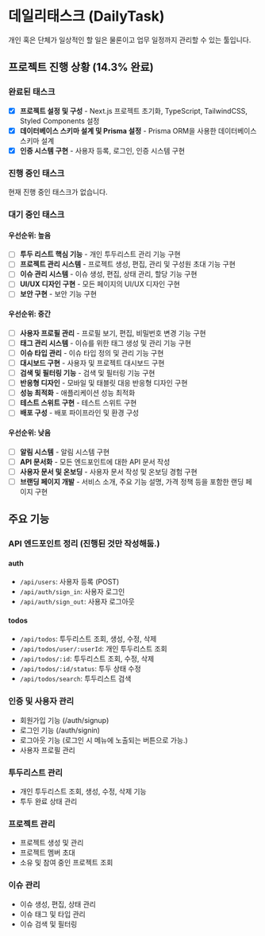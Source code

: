 # 데일리태스크 (DailyTask)

개인 혹은 단체가 일상적인 할 일은 물론이고 업무 일정까지 관리할 수 있는 툴입니다.

## 프로젝트 진행 상황 (14.3% 완료)

### 완료된 태스크

- [x] **프로젝트 설정 및 구성** - Next.js 프로젝트 초기화, TypeScript, TailwindCSS, Styled Components 설정
- [x] **데이터베이스 스키마 설계 및 Prisma 설정** - Prisma ORM을 사용한 데이터베이스 스키마 설계
- [x] **인증 시스템 구현** - 사용자 등록, 로그인, 인증 시스템 구현

### 진행 중인 태스크

현재 진행 중인 태스크가 없습니다.

### 대기 중인 태스크

#### 우선순위: 높음

- [ ] **투두 리스트 핵심 기능** - 개인 투두리스트 관리 기능 구현
- [ ] **프로젝트 관리 시스템** - 프로젝트 생성, 편집, 관리 및 구성원 초대 기능 구현
- [ ] **이슈 관리 시스템** - 이슈 생성, 편집, 상태 관리, 할당 기능 구현
- [ ] **UI/UX 디자인 구현** - 모든 페이지의 UI/UX 디자인 구현
- [ ] **보안 구현** - 보안 기능 구현

#### 우선순위: 중간

- [ ] **사용자 프로필 관리** - 프로필 보기, 편집, 비밀번호 변경 기능 구현
- [ ] **태그 관리 시스템** - 이슈를 위한 태그 생성 및 관리 기능 구현
- [ ] **이슈 타입 관리** - 이슈 타입 정의 및 관리 기능 구현
- [ ] **대시보드 구현** - 사용자 및 프로젝트 대시보드 구현
- [ ] **검색 및 필터링 기능** - 검색 및 필터링 기능 구현
- [ ] **반응형 디자인** - 모바일 및 태블릿 대응 반응형 디자인 구현
- [ ] **성능 최적화** - 애플리케이션 성능 최적화
- [ ] **테스트 스위트 구현** - 테스트 스위트 구현
- [ ] **배포 구성** - 배포 파이프라인 및 환경 구성

#### 우선순위: 낮음

- [ ] **알림 시스템** - 알림 시스템 구현
- [ ] **API 문서화** - 모든 엔드포인트에 대한 API 문서 작성
- [ ] **사용자 문서 및 온보딩** - 사용자 문서 작성 및 온보딩 경험 구현
- [ ] **브랜딩 페이지 개발** - 서비스 소개, 주요 기능 설명, 가격 정책 등을 포함한 랜딩 페이지 구현

## 주요 기능

### API 엔드포인트 정리 (진행된 것만 작성해둠.)

#### auth

- `/api/users`: 사용자 등록 (POST)
- `/api/auth/sign_in`: 사용자 로그인
- `/api/auth/sign_out`: 사용자 로그아웃

#### todos

- `/api/todos`: 투두리스트 조회, 생성, 수정, 삭제
- `/api/todos/user/:userId`: 개인 투두리스트 조회
- `/api/todos/:id`: 투두리스트 조회, 수정, 삭제
- `/api/todos/:id/status`: 투두 상태 수정
- `/api/todos/search`: 투두리스트 검색

### 인증 및 사용자 관리

- 회원가입 기능 (/auth/signup)
- 로그인 기능 (/auth/signin)
- 로그아웃 기능 (로그인 시 메뉴에 노출되는 버튼으로 가능.)
- 사용자 프로필 관리

### 투두리스트 관리

- 개인 투두리스트 조회, 생성, 수정, 삭제 기능
- 투두 완료 상태 관리

### 프로젝트 관리

- 프로젝트 생성 및 관리
- 프로젝트 멤버 초대
- 소유 및 참여 중인 프로젝트 조회

### 이슈 관리

- 이슈 생성, 편집, 상태 관리
- 이슈 태그 및 타입 관리
- 이슈 검색 및 필터링
